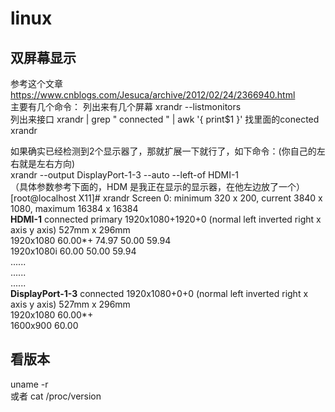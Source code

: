 # linux

## 双屏幕显示
参考这个文章  
https://www.cnblogs.com/Jesuca/archive/2012/02/24/2366940.html  
主要有几个命令：
列出来有几个屏幕   xrandr --listmonitors  
列出来接口   xrandr | grep " connected " | awk '{ print$1 }'
找里面的conected    xrandr  

如果确实已经检测到2个显示器了，那就扩展一下就行了，如下命令：(你自己的左右就是左右方向)  
xrandr --output DisplayPort-1-3 --auto --left-of HDMI-1   
（具体参数参考下面的，HDM 是我正在显示的显示器，在他左边放了一个）  
[root@localhost X11]# xrandr
Screen 0: minimum 320 x 200, current 3840 x 1080, maximum 16384 x 16384  
**HDMI-1** connected primary 1920x1080+1920+0 (normal left inverted right x axis y axis) 527mm x 296mm  
   1920x1080     60.00*+  74.97    50.00    59.94    
   1920x1080i    60.00    50.00    59.94    
......  
......  
......  
**DisplayPort-1-3** connected 1920x1080+0+0 (normal left inverted right x axis y axis) 527mm x 296mm  
   1920x1080     60.00*+  
   1600x900      60.00    


## 看版本
uname -r  
或者 cat /proc/version  
